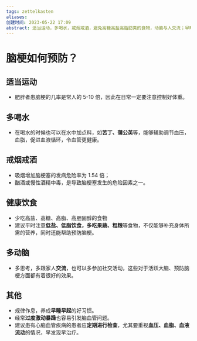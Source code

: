 ```yaml
---
tags: zettelkasten 
aliases: 
创建时间: 2023-05-22 17:09
abstract: 适当运动，多喝水，戒烟戒酒，避免高糖高盐高脂肪类的食物，动脑与人交流；早睡早起，避免过度激动暴躁，定期检查！
---
```


# 脑梗如何预防？

## 适当运动

- 肥胖者患脑梗的几率是常人的 5-10 倍，因此在日常一定要注意控制好体重。

## 多喝水

- 在喝水的时候也可以在水中加点料，如**苦丁、蒲公英**等，能够辅助调节血压，血脂，促进血液循环，令血管更健康。

## 戒烟戒酒

- 吸烟增加脑梗塞的发病危险率为 1.54 倍；
- 酗酒或慢性酒精中毒，是导致脑梗塞发生的危险因素之一。

## 健康饮食

- 少吃高盐、高糖、高脂、高胆固醇的食物
- 建议平时注意**低盐、低脂饮食，多吃果蔬、粗粮**等食物，不仅能够补充身体所需的营养，同时还能帮助预防脑梗。

## 多动脑

- 多思考，多跟家人**交流**，也可以多参加社交活动，这些对于活跃大脑、预防脑梗方面都有着很好的效果。

## 其他

- 规律作息，养成**早睡早起**的好习惯。
- 经常**过度激动暴躁**也容易引发脑血管问题。
- 建议患有心脑血管疾病的患者应**定期进行检查**，尤其要重视**血压、血脂、血液流动**的情况，早发现早治疗。